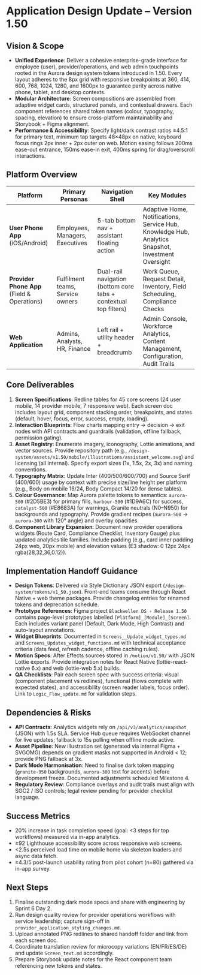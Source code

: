 # Application Design Update – Version 1.50

## Vision & Scope
- **Unified Experience**: Deliver a cohesive enterprise-grade interface for employee (user), provider/operations, and web admin touchpoints rooted in the Aurora design system tokens introduced in 1.50. Every layout adheres to the 8px grid with responsive breakpoints at 360, 414, 600, 768, 1024, 1280, and 1600px to guarantee parity across native phone, tablet, and desktop contexts.
- **Modular Architecture**: Screen compositions are assembled from adaptive widget cards, structured panels, and contextual drawers. Each component references shared token names (colour, typography, spacing, elevation) to ensure cross-platform maintainability and Storybook + Figma alignment.
- **Performance & Accessibility**: Specify light/dark contrast ratios ≥4.5:1 for primary text, minimum tap targets 48×48px on native, keyboard focus rings 2px inner + 2px outer on web. Motion easing follows 200ms ease-out entrance, 150ms ease-in exit, 400ms spring for drag/overscroll interactions.

## Platform Overview
| Platform | Primary Personas | Navigation Shell | Key Modules |
| --- | --- | --- | --- |
| **User Phone App** (iOS/Android) | Employees, Managers, Executives | 5-tab bottom nav + assistant floating action | Adaptive Home, Notifications, Service Hub, Knowledge Hub, Analytics Snapshot, Investment Oversight |
| **Provider Phone App** (Field & Operations) | Fulfilment teams, Service owners | Dual-rail navigation (bottom core tabs + contextual top filters) | Work Queue, Request Detail, Inventory, Field Scheduling, Compliance Checks |
| **Web Application** | Admins, Analysts, HR, Finance | Left rail + utility header + breadcrumb | Admin Console, Workforce Analytics, Content Management, Configuration, Audit Trails |

## Core Deliverables
1. **Screen Specifications**: Redline tables for 45 core screens (24 user mobile, 14 provider mobile, 7 responsive web). Each screen doc includes layout grid, component stacking order, breakpoints, and states (default, hover, focus, error, success, empty, loading).
2. **Interaction Blueprints**: Flow charts mapping entry → decision → exit nodes with API contracts and guardrails (validation, offline fallback, permission gating).
3. **Asset Registry**: Enumerate imagery, iconography, Lottie animations, and vector sources. Provide repository path (e.g., `/design-system/assets/v1.50/mobile/illustrations/assistant_welcome.svg`) and licensing (all internal). Specify export sizes (1x, 1.5x, 2x, 3x) and naming conventions.
4. **Typography Matrix**: Update Inter (400/500/600/700) and Source Serif (400/600) usage by context with precise size/line height per platform (e.g., Body on mobile 16/24, Body Compact 14/20 for dense tables).
5. **Colour Governance**: Map Aurora palette tokens to semantics: `aurora-500` (#2D5BE3) for primary fills, `harbour-500` (#1D9A6C) for success, `catalyst-500` (#E8683A) for warnings, Granite neutrals (N0–N950) for backgrounds and typography. Provide gradient recipes (`aurora-500` → `aurora-300` with 120° angle) and overlay opacities.
6. **Component Library Expansion**: Document new provider operations widgets (Route Card, Compliance Checklist, Inventory Gauge) plus updated analytics tile families. Include padding (e.g., card inner padding 24px web, 20px mobile) and elevation values (E3 shadow: 0 12px 24px rgba(28,32,36,0.12)).

## Implementation Handoff Guidance
- **Design Tokens**: Delivered via Style Dictionary JSON export (`/design-system/tokens/v1_50.json`). Front-end teams consume through React Native + web theme packages. Provide changelog entries for renamed tokens and deprecation schedule.
- **Prototype References**: Figma project `Blackwellen DS › Release 1.50` contains page-level prototypes labelled `[Platform]_[Module]_[Screen]`. Each includes variant panel (Default, Dark Mode, High Contrast) and auto-layout annotations.
- **Widget Blueprints**: Documented in `Screens__Update_widget_types.md` and `Screens_Updates_widget_functions.md` with technical acceptance criteria (data feed, refresh cadence, offline caching rules).
- **Motion Specs**: After Effects sources stored in `/motion/v1.50/` with JSON Lottie exports. Provide integration notes for React Native (lottie-react-native 6.x) and web (lottie-web 5.x) builds.
- **QA Checklists**: Pair each screen spec with success criteria: visual (component placement vs redlines), functional (flows complete with expected states), and accessibility (screen reader labels, focus order). Link to `Logic_Flow_update.md` for validation steps.

## Dependencies & Risks
- **API Contracts**: Analytics widgets rely on `/api/v3/analytics/snapshot` (JSON) with 1.5s SLA. Service Hub queue requires WebSocket channel for live updates; fallback to 15s polling when offline mode active.
- **Asset Pipeline**: New illustration set (generated via internal Figma + SVGOMG) depends on gradient masks not supported in Android < 12; provide PNG fallback at 3x.
- **Dark Mode Harmonisation**: Need to finalise dark token mapping (`granite-950` backgrounds, `aurora-300` text for accents) before development freeze. Documented adjustments scheduled Milestone 4.
- **Regulatory Review**: Compliance overlays and audit trails must align with SOC2 / ISO controls; legal review pending for provider checklist language.

## Success Metrics
- 20% increase in task completion speed (goal: <3 steps for top workflows) measured via in-app analytics.
- ≥92 Lighthouse accessibility score across responsive web screens.
- <2.5s perceived load time on mobile home via skeleton loaders and async data fetch.
- ≥4.3/5 post-launch usability rating from pilot cohort (n=80) gathered via in-app survey.

## Next Steps
1. Finalise outstanding dark mode specs and share with engineering by Sprint 6 Day 2.
2. Run design quality review for provider operations workflows with service leadership; capture sign-off in `provider_application_styling_changes.md`.
3. Upload annotated PNG redlines to shared handoff folder and link from each screen doc.
4. Coordinate translation review for microcopy variations (EN/FR/ES/DE) and update `Screen_text.md` accordingly.
5. Prepare Storybook update notes for the React component team referencing new tokens and states.
